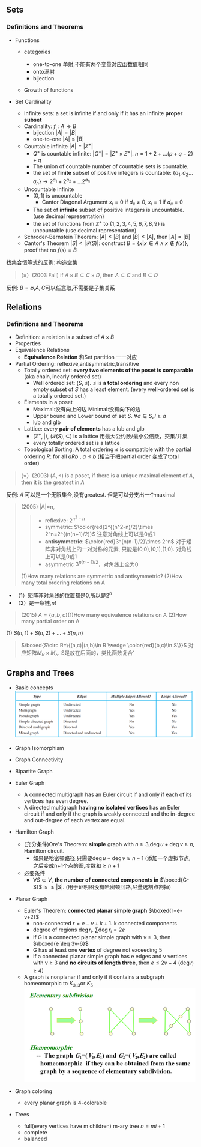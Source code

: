 
## Sets

### Definitions and Theorems

- Functions

    -  categories
        - one-to-one 单射,不能有两个变量对应函数值相同
        - onto满射
        - bijection

    - Growth of functions
- Set Cardinality

    - Infinite sets: a set is infinite if and only if it has an infinite **proper subset**
    - Cardinality: $f: A\to B$
        - bijection $|A|=|B|$
        - one-to-one $|A| \leq |B|$
    - Countable infinite  $|A|=|Z^+|$
        - $Q^+$ is countable infinite: $|Q^+|=|Z^+\times Z^+|$. $n=1+2+\dots(p+q-2)+q$
        - The union of countable number of countable sets is countable.
        - the set of **finite** subset of positive integers is countable: $\{a_1,a_2\dots a_n\}\to 2^{a_1}+2^{a_2}+\dots 2^{a_n}$
    - Uncountable infinite
        - $(0,1)$ is uncountable
            - Cantor Diagonal Argument $x_i=0$ if $d_{ii}\neq 0$, $x_i=1$ if $d_{ii}=0$
        - The set of **infinite** subset of positive integers is uncountable. (use decimal representation)
        - the set of functions from $\mathbb{Z}^+$ to $\{1,2,3,4,5,6,7,8,9\}$ is uncountable (use decimal representation)
    - Schroder-Bernstein Theorem: $|A|\leq |B|$ and $|B|\leq |A|$, then $|A|=|B|$
    - Cantor's Theorem $|S|<|\mathcal{P}(S)|$:  construct $B=\{x|x\in A \wedge x \notin f(x)\}$, proof that no $f(s)=B$

找集合恒等式的反例: 构造空集

> (×）(2003 Fall)  if $A\times B\subseteq C\times D$, then $A \subseteq C$ and $B \subseteq D$ 

反例: $B=\emptyset$,$A,C$可以任意取,不需要是子集关系

## Relations

### Definitions and Theorems

- Definition: a relation is a subset of $A \times B$
- Properties
- Equivalence Relations
    - **Equivalence Relation** 和Set partition 一一对应
- Partial Ordering: reflexive,antisymmetric,transitive
    - Totally ordered set: **every two elements of the poset is comparable**  (aka chain,linearly ordered set)
        - Well ordered set:  $(S,\leq)$.  $\leq$ is **a total ordering** and every non empty subset of $S$ has a least element.  (every well-ordered set is a totally ordered set.)
    - Elements in a poset
        - Maximal:没有向上的边  Minimal:没有向下的边
        - Upper bound and Lower bound of set $S$.  $\forall a \in S, l \geq a$
        - lub and glb
    - Lattice: every **pair of elements** has a lub and glb
        - $(\mathbb{Z}^+,|)$, $(\mathcal{P}(S),\subseteq)$ is a lattice   用最大公约数/最小公倍数，交集/并集
        - every totally ordered set is a lattice
    - Topological Sorting: A total ordering $\leq$ is compatible with the partial ordering $R$: for all $aRb$ ,  $a \leq b$ (相当于把partial order 变成了total order)

> (×）(2003)  $(A,\leq)$ is a poset, if there is a unique maximal element of $A$, then it is the greatest in $A$

反例: $A$ 可以是一个无限集合,没有greatest. 但是可以分支出一个maximal

> (2005) |A|=n,
>
> > - reflexive: $2^{n^2-n}$
> > - symmetric: $\color{red}2^{(n^2-n)/2}\times 2^n=2^{(n(n+1)/2)}$ 注意对角线上可以是0或1
> > - **antisymmetric**: $\color{red}3^{n(n-1)/2}\times 2^n$ 对于矩阵非对角线上的一对对称的元素, 只能是(0,0),(0,1),(1,0). 对角线上可以是0或1
> > - asymmetric $3^{n(n-1)/2}$，对角线上全为0
>
> (1)How many relations are symmetric and antisymmetric? (2)How many total ordering relations on A

- （1）矩阵非对角线的位置都是0,所以是$2^n$
- （2）是一条链,$n!$

> (2015) $A=\{a,b,c\}$(1)How many equivalence relations on A (2)How many partial order on A

(1) $S(n,1)+S(n,2)+\dots +S(n,n)$

> $\boxed{S\circ R=\{(a,c)|(a,b)\in R \wedge \color{red}(b,c)\in S\}}$  对应矩阵$M_R \times M_S$. S是放在后面的，类比函数复合‘
## Graphs and Trees

- Basic concepts
![b80cc0b44ed1d3bd40fa7baac06dad43.png](../../_resources/b80cc0b44ed1d3bd40fa7baac06dad43.png)

- Graph Isomorphism

- Graph Connectivity

- Bipartite Graph

- Euler Graph

    - A connected multigraph has an Euler circuit if and only if each of its vertices has even degree.
    - A directed multigraph **having no isolated vertices** has an Euler circuit if and only if  the graph is weakly connected and the in-degree and out-degree of each vertex are equal.

- Hamilton Graph

    - (充分条件)Ore's Theorem: **simple** graph with $n \geq 3$,$\deg u+\deg v \geq n$, Hamilton circuit. 
        - 如果是哈密顿路径,只需要$\deg u+\deg v \geq n-1$  (添加一个虚拟节点,之后变成n+1个点的图,度数和$\geq n+1$
    - 必要条件
        - $\forall S \subset V$, **the number of connected components in** $\boxed{G-S}$ is $\leq |S|$.  (用于证明图没有哈密顿回路,尽量选割点割掉)

- Planar Graph

    - Euler's Theorem: **connected planar simple graph**  $\boxed{r=e-v+2}$
        - non-connected $r=e-v+k+1$.   k  connected components
        - degree of regions $\deg r_i$. $\sum \deg r_i=2e$
        -  If G is a connected planar simple graph with $v \geq 3$, then $\boxed{e \leq 3v-6}$
        - G has at least one **vertex** of degree not exceeding 5
        - If a connected planar simple graph has e edges and v vertices with v ≥ 3 and **no circuits of length three**, then $e \leq 2v − 4$ ($\deg r_i \geq 4$)
    - A graph is nonplanar if and only if it contains a subgraph homeomorphic to $K_{3,3}$or $K_5$
    ![4ca907a7e91a5fa60a0b2d46a077d5df.png](../../_resources/4ca907a7e91a5fa60a0b2d46a077d5df.png)
    
- Graph coloring

    - every planar graph is 4-colorable

- Trees

    - full(every vertices have m children) m-ary tree $n=mi+1$
    - complete
    - balanced

